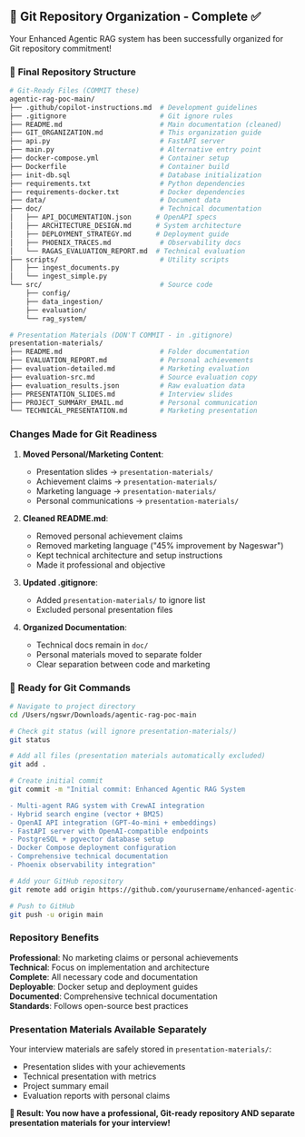 ## 🎉 Git Repository Organization - Complete ✅

Your Enhanced Agentic RAG system has been successfully organized for Git repository commitment!

### 📁 **Final Repository Structure**

```bash
# Git-Ready Files (COMMIT these)
agentic-rag-poc-main/
├── .github/copilot-instructions.md  # Development guidelines
├── .gitignore                       # Git ignore rules
├── README.md                        # Main documentation (cleaned)
├── GIT_ORGANIZATION.md              # This organization guide
├── api.py                           # FastAPI server
├── main.py                          # Alternative entry point
├── docker-compose.yml               # Container setup
├── Dockerfile                       # Container build
├── init-db.sql                      # Database initialization
├── requirements.txt                 # Python dependencies
├── requirements-docker.txt          # Docker dependencies
├── data/                            # Document data
├── doc/                             # Technical documentation
│   ├── API_DOCUMENTATION.json      # OpenAPI specs
│   ├── ARCHITECTURE_DESIGN.md      # System architecture
│   ├── DEPLOYMENT_STRATEGY.md      # Deployment guide
│   ├── PHOENIX_TRACES.md            # Observability docs
│   └── RAGAS_EVALUATION_REPORT.md  # Technical evaluation
├── scripts/                         # Utility scripts
│   ├── ingest_documents.py
│   └── ingest_simple.py
└── src/                             # Source code
    ├── config/
    ├── data_ingestion/
    ├── evaluation/
    └── rag_system/
```

```bash
# Presentation Materials (DON'T COMMIT - in .gitignore)
presentation-materials/
├── README.md                        # Folder documentation
├── EVALUATION_REPORT.md             # Personal achievements
├── evaluation-detailed.md           # Marketing evaluation
├── evaluation-src.md                # Source evaluation copy
├── evaluation_results.json          # Raw evaluation data
├── PRESENTATION_SLIDES.md           # Interview slides
├── PROJECT_SUMMARY_EMAIL.md         # Personal communication
└── TECHNICAL_PRESENTATION.md        # Marketing presentation
```

### **Changes Made for Git Readiness**

1. **Moved Personal/Marketing Content**:
   - Presentation slides → `presentation-materials/`
   - Achievement claims → `presentation-materials/`
   - Marketing language → `presentation-materials/`
   - Personal communications → `presentation-materials/`

2. **Cleaned README.md**:
   - Removed personal achievement claims
   - Removed marketing language ("45% improvement by Nageswar")
   - Kept technical architecture and setup instructions
   - Made it professional and objective

3. **Updated .gitignore**:
   - Added `presentation-materials/` to ignore list
   - Excluded personal presentation files

4. **Organized Documentation**:
   - Technical docs remain in `doc/`
   - Personal materials moved to separate folder
   - Clear separation between code and marketing

### 🚀 **Ready for Git Commands**

```bash
# Navigate to project directory
cd /Users/ngswr/Downloads/agentic-rag-poc-main

# Check git status (will ignore presentation-materials/)
git status

# Add all files (presentation materials automatically excluded)
git add .

# Create initial commit
git commit -m "Initial commit: Enhanced Agentic RAG System

- Multi-agent RAG system with CrewAI integration
- Hybrid search engine (vector + BM25)  
- OpenAI API integration (GPT-4o-mini + embeddings)
- FastAPI server with OpenAI-compatible endpoints
- PostgreSQL + pgvector database setup
- Docker Compose deployment configuration
- Comprehensive technical documentation
- Phoenix observability integration"

# Add your GitHub repository
git remote add origin https://github.com/yourusername/enhanced-agentic-rag.git

# Push to GitHub
git push -u origin main
```

###  **Repository Benefits**

**Professional**: No marketing claims or personal achievements  
**Technical**: Focus on implementation and architecture  
**Complete**: All necessary code and documentation  
**Deployable**: Docker setup and deployment guides  
**Documented**: Comprehensive technical documentation  
**Standards**: Follows open-source best practices  

### **Presentation Materials Available Separately**

Your interview materials are safely stored in `presentation-materials/`:
- Presentation slides with your achievements
- Technical presentation with metrics
- Project summary email
- Evaluation reports with personal claims

**🎉 Result: You now have a professional, Git-ready repository AND separate presentation materials for your interview!**